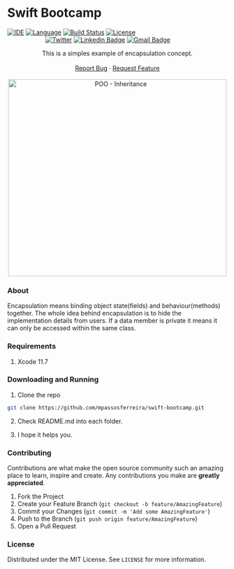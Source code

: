 # Swift Bootcamp

[![IDE](https://img.shields.io/badge/Xcode-11.7-blue.svg)](https://developer.apple.com/xcode/)
[![Language](https://img.shields.io/badge/swift-5-orange.svg)](https://swift.org)
[![Build Status](https://img.shields.io/badge/build-passing-green)](https://img.shields.io/badge/build-passing-green)
[![License](https://img.shields.io/github/license/Clean-Swift/CleanStore.svg)](LICENSE)
&nbsp; &nbsp; &nbsp; &nbsp; &nbsp; &nbsp; &nbsp; &nbsp; &nbsp; &nbsp; &nbsp; &nbsp; &nbsp; &nbsp; &nbsp; &nbsp; &nbsp; &nbsp; &nbsp;&nbsp; &nbsp; &nbsp;
&nbsp; &nbsp; &nbsp; &nbsp; &nbsp; &nbsp; &nbsp; &nbsp; &nbsp; &nbsp; &nbsp; &nbsp; &nbsp; &nbsp; &nbsp; &nbsp; [![Twitter](https://img.shields.io/twitter/url/https/twitter.com/cloudposse.svg?style=social&label=Twitter)](https://twitter.com/mpassosferreira)
[![Linkedin Badge](https://img.shields.io/badge/-LinkedIn-blue?style=flat-square&logo=Linkedin&logoColor=white&link=https://www.linkedin.com/in/marciopassosferreira/)](https://www.linkedin.com/in/marciopassosferreira/)
[![Gmail Badge](https://img.shields.io/badge/-Gmail-c14438?style=flat-square&logo=Gmail&logoColor=white&link=mailto:marciopas@gmail.com)](mailto:marciopas@gmail.com)




<p align="center">
  <p align="center">
This is a simples example of encapsulation concept.
    <br />
    <br />
    <a href="https://github.com/mpassosferreira/swift-bootcamp/issues">Report Bug</a>
    ·
    <a href="https://github.com/mpassosferreira/swift-bootcamp/issues">Request Feature</a>
    <br />
    <br />
    <img src="poo-encapsulation.png" alt="POO - Inheritance" width="500" height="450">
  </p>
 </p>
  
### About 

Encapsulation means binding object state(fields) and behaviour(methods) together. The whole idea behind encapsulation is to hide the implementation details from users. If a data member is private it means it can only be accessed within the same class.

### Requirements

1.  Xcode 11.7

### Downloading and Running

1.  Clone the repo
```sh
git clone https://github.com/mpassosferreira/swift-bootcamp.git
```
2. Check README.md into each folder.

3. I hope it helps you.

### Contributing

Contributions are what make the open source community such an amazing place to learn, inspire and create. Any contributions you make are **greatly appreciated**.

1. Fork the Project
2. Create your Feature Branch (`git checkout -b feature/AmazingFeature`)
3. Commit your Changes (`git commit -m 'Add some AmazingFeature'`)
4. Push to the Branch (`git push origin feature/AmazingFeature`)
5. Open a Pull Request

### License

Distributed under the MIT License. See `LICENSE` for more information.
 
 
[Twitter URL]: https://twitter.com/mpassosferreira
[linkedin-url]: https://linkedin.com/in/marciopassosferreira
